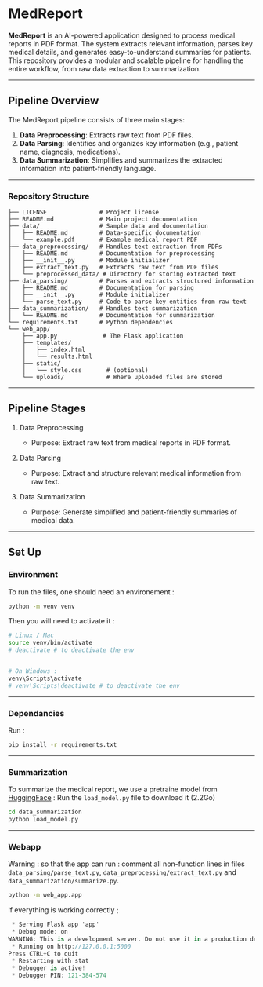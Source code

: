 # MedReport

**MedReport** is an AI-powered application designed to process medical reports in PDF format. The system extracts relevant information, parses key medical details, and generates easy-to-understand summaries for patients. This repository provides a modular and scalable pipeline for handling the entire workflow, from raw data extraction to summarization.

---

## **Pipeline Overview**

The MedReport pipeline consists of three main stages:

1. **Data Preprocessing**: Extracts raw text from PDF files.
2. **Data Parsing**: Identifies and organizes key information (e.g., patient name, diagnosis, medications).
3. **Data Summarization**: Simplifies and summarizes the extracted information into patient-friendly language.

---

### **Repository Structure**

```plaintext
├── LICENSE               # Project license
├── README.md             # Main project documentation
├── data/                 # Sample data and documentation
│   ├── README.md         # Data-specific documentation
│   └── example.pdf       # Example medical report PDF
├── data_preprocessing/   # Handles text extraction from PDFs
│   ├── README.md         # Documentation for preprocessing
│   ├── __init__.py       # Module initializer
│   ├── extract_text.py   # Extracts raw text from PDF files
│   └── preprocessed_data/ # Directory for storing extracted text
├── data_parsing/         # Parses and extracts structured information
│   ├── README.md         # Documentation for parsing
│   ├── __init__.py       # Module initializer
│   └── parse_text.py     # Code to parse key entities from raw text
├── data_summarization/   # Handles text summarization
│   └── README.md         # Documentation for summarization
└── requirements.txt      # Python dependencies
└── web_app/
    ├── app.py             # The Flask application
    ├── templates/
    │   ├── index.html
    │   └── results.html
    ├── static/
    │   └── style.css       # (optional)
    └── uploads/            # Where uploaded files are stored
````
---

## Pipeline Stages
1. Data Preprocessing

    - Purpose: Extract raw text from medical reports in PDF format.

2. Data Parsing

    - Purpose: Extract and structure relevant medical information from raw text.

3. Data Summarization

    - Purpose: Generate simplified and patient-friendly summaries of medical data.

---

## Set Up

### Environment

To run the files, one should need an environement : 

```bash
python -m venv venv
```

Then you will need to activate it : 
```bash
# Linux / Mac
source venv/bin/activate
# deactivate # to deactivate the env


# On Windows : 
venv\Scripts\activate
# venv\Scripts\deactivate # to deactivate the env
```

---

### Dependancies

Run : 
```bash
pip install -r requirements.txt
```
---

### Summarization

To summarize the medical report, we use a pretraine model from [HuggingFace](https://huggingface.co/SumayyaAli/tiny-llama-1.1b-chat-medical) :
Run the `load_model.py` file to download it (2.2Go) 

```bash
cd data_summarization
python load_model.py
```

---
### Webapp 

Warning : so that the app can run : comment all non-function lines in files `data_parsing/parse_text.py`, `data_preprocessing/extract_text.py` and `data_summarization/summarize.py`.


```bash
python -m web_app.app
````


if everything is working correctly ; 

```csharp
 * Serving Flask app 'app'
 * Debug mode: on
WARNING: This is a development server. Do not use it in a production deployment. Use a production WSGI server instead.
 * Running on http://127.0.0.1:5000
Press CTRL+C to quit
 * Restarting with stat
 * Debugger is active!
 * Debugger PIN: 121-384-574
```
